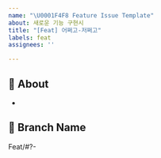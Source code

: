 ```yaml
---
name: "\U0001F4F8 Feature Issue Template"
about: 새로운 기능 구현시
title: "[Feat] 어쩌고-저쩌고"
labels: feat
assignees: ''

---
```


## 📸 About
<!-- 해당 이슈에서 할 작업에 대해 설명해 주세요. -->
* 

## 🌲 Branch Name
<!-- 해당 이슈와 관련된 작업을 진행할 브랜치명을 작성해 주세요. -->
Feat/#?-

<!-- UI 작업인지, network 작업인지 Label 추가하기! -->
